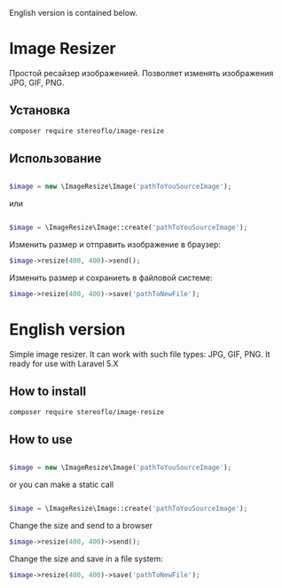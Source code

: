 English version is contained below.

# Image Resizer
Простой ресайзер изображенией. Позволяет изменять изображения JPG, GIF, PNG.

## Установка

```bash
composer require stereoflo/image-resize
```

## Использование

```php

$image = new \ImageResize\Image('pathToYouSourceImage');

```

или

```php

$image = \ImageResize\Image::create('pathToYouSourceImage');

```

Изменить размер и отправить изображение в браузер:

```php
$image->resize(400, 400)->send();
```


Изменить размер и сохраниеть в файловой системе:

```php
$image->resize(400, 400)->save('pathToNewFile');
```

# English version

Simple image resizer. It can work with such file types: JPG, GIF, PNG. 
It ready for use with Laravel 5.X

## How to install

```bash
composer require stereoflo/image-resize
```

## How to use 

```php

$image = new \ImageResize\Image('pathToYouSourceImage');

```

or you can make a static call

```php

$image = \ImageResize\Image::create('pathToYouSourceImage');

```

Change the size and send to a browser

```php
$image->resize(400, 400)->send();
```


Change the size and save in a file system:

```php
$image->resize(400, 400)->save('pathToNewFile');
```